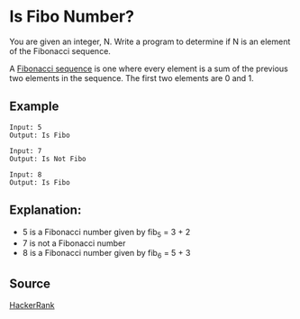 # Is Fibo Number?
You are given an integer, N. Write a program to determine if N is an element of the Fibonacci sequence.

A [Fibonacci sequence](https://www.mathsisfun.com/numbers/fibonacci-sequence.html) is one where every element is a sum of the previous two elements in the sequence. The first two elements are 0 and 1. 

## Example

```
Input: 5
Output: Is Fibo
```

```
Input: 7
Output: Is Not Fibo
```
```
Input: 8
Output: Is Fibo
```

## Explanation: 

 * 5 is a Fibonacci number given by fib<sub>5</sub> = 3 + 2
 * 7 is not a Fibonacci number
 * 8 is a Fibonacci number given by fib<sub>6</sub> = 5 + 3

## Source
[HackerRank](https://www.hackerrank.com/contests/codesprint5/challenges/is-fibo/problem)
